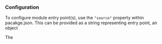 ### Configuration
To configure module entry point(s), use the `"source"` property within pacakge.json.  This can be provided as a string representing entry point, an object 

The 